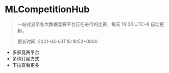 # MLCompetitionHub

> 一站式显示各大数据竞赛平台正在进行的比赛，每天 16:00 UTC+8 自动更新。
  
> 更新时间: 2021-03-03T16:19:52+0800 

* 多家竞赛平台
* 多种订阅方式
* 下拉查看更多